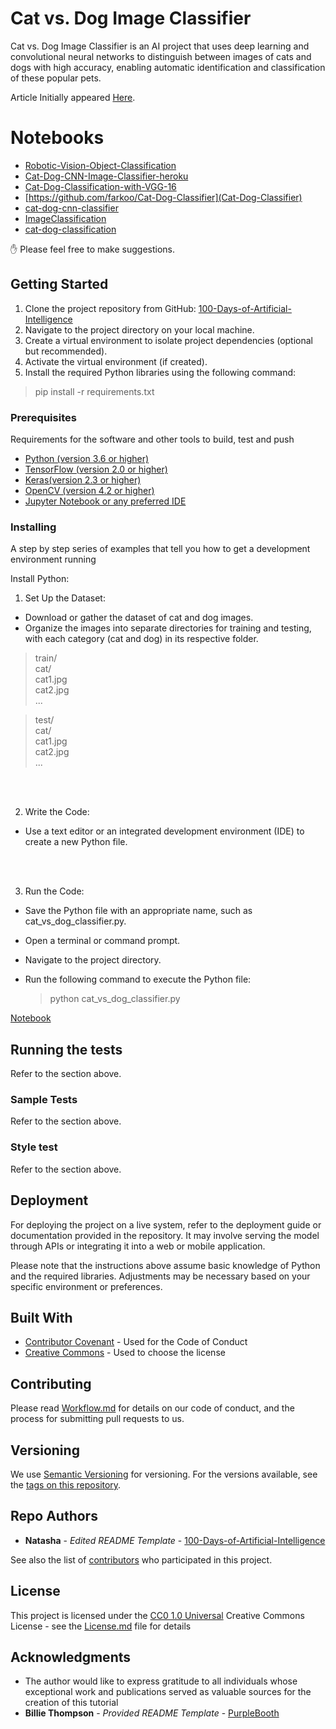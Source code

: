 # Cat vs. Dog Image Classifier

Cat vs. Dog Image Classifier is an AI project that uses deep learning and convolutional neural networks to distinguish between images of cats and dogs with high accuracy, enabling automatic identification and classification of these popular pets.

Article Initially appeared 
[Here](https://medium.com/@natashanewbold).

# Notebooks 
- [Robotic-Vision-Object-Classification](https://github.com/beccadsouza/Robotic-Vision-Object-Classification)
- [Cat-Dog-CNN-Image-Classifier-heroku](https://github.com/Abduttayyeb/Cat-Dog-CNN-Image-Classifier-heroku/tree/master)
- [Cat-Dog-Classification-with-VGG-16](https://github.com/doguilmak/Cat-Dog-Classification-with-VGG-16)
- [https://github.com/farkoo/Cat-Dog-Classifier](Cat-Dog-Classifier)
- [cat-dog-cnn-classifier](https://github.com/igerardoh/cat-dog-cnn-classifier/tree/master)
- [ImageClassification](https://github.com/DarshanMaradiya/ImageClassification)
- [cat-dog-classification](https://github.com/cv-jaeha/cat-dog-classification)

✋ Please feel free to make suggestions. 

## Getting Started

1. Clone the project repository from GitHub: [100-Days-of-Artificial-Intelligence](https://github.com/natnew/100-Days-of-Artificial-Intelligence)
2. Navigate to the project directory on your local machine.
3. Create a virtual environment to isolate project dependencies (optional but recommended).
4. Activate the virtual environment (if created).
5. Install the required Python libraries using the following command:
> pip install -r requirements.txt

### Prerequisites

Requirements for the software and other tools to build, test and push 
- [Python (version 3.6 or higher)](https://www.python.org/downloads/)
- [TensorFlow (version 2.0 or higher)](https://www.tensorflow.org/install)
- [Keras(version 2.3 or higher)](https://pypi.org/project/keras/)
- [OpenCV (version 4.2 or higher)](https://opencv.org/)
- [Jupyter Notebook or any preferred IDE](https://jupyter.org/install)

### Installing

A step by step series of examples that tell you how to get a development
environment running

Install Python:

1. Set Up the Dataset:

* Download or gather the dataset of cat and dog images.
* Organize the images into separate directories for training and testing, with each category (cat and dog) in its respective folder.

> train/ <br>
> cat/ <br>
> cat1.jpg <br>
> cat2.jpg <br>
> ... <br>


> test/ <br>
> cat/ <br>
> cat1.jpg <br>
> cat2.jpg <br>
> ...<br>

<br>
<br>


2. Write the Code:

* Use a text editor or an integrated development environment (IDE) to create a new Python file.

<br>
<br>

3. Run the Code:

* Save the Python file with an appropriate name, such as cat_vs_dog_classifier.py.
* Open a terminal or command prompt.
* Navigate to the project directory.
* Run the following command to execute the Python file:

  > python cat_vs_dog_classifier.py


[Notebook]()

## Running the tests

Refer to the section above. 

### Sample Tests

Refer to the section above. 

### Style test

Refer to the section above. 

## Deployment

For deploying the project on a live system, refer to the deployment guide or documentation provided in the repository. It may involve serving the model through APIs or integrating it into a web or mobile application.

Please note that the instructions above assume basic knowledge of Python and the required libraries. Adjustments may be necessary based on your specific environment or preferences.

## Built With

  - [Contributor Covenant](https://www.contributor-covenant.org/) - Used
    for the Code of Conduct
  - [Creative Commons](https://creativecommons.org/) - Used to choose
    the license

## Contributing

Please read [Workflow.md](Workflow.md) for details on our code
of conduct, and the process for submitting pull requests to us.

## Versioning

We use [Semantic Versioning](http://semver.org/) for versioning. For the versions
available, see the [tags on this
repository](https://github.com/natnew/100-Days-of-Artificial-Intelligence/tags).

## Repo Authors

  - **Natasha** - *Edited README Template* -
    [100-Days-of-Artificial-Intelligence](https://github.com/natnew)
 

See also the list of
[contributors](https://github.com/natnew/100-Days-of-Artificial-Intelligence/graphs/contributors)
who participated in this project.

## License

This project is licensed under the [CC0 1.0 Universal](LICENSE.md)
Creative Commons License - see the [License.md](License.md) file for
details

## Acknowledgments

  - The author would like to express gratitude to all individuals whose exceptional work and publications served as valuable sources for the creation of this tutorial
  - **Billie Thompson** - *Provided README Template* -
    [PurpleBooth](https://github.com/PurpleBooth)
  
